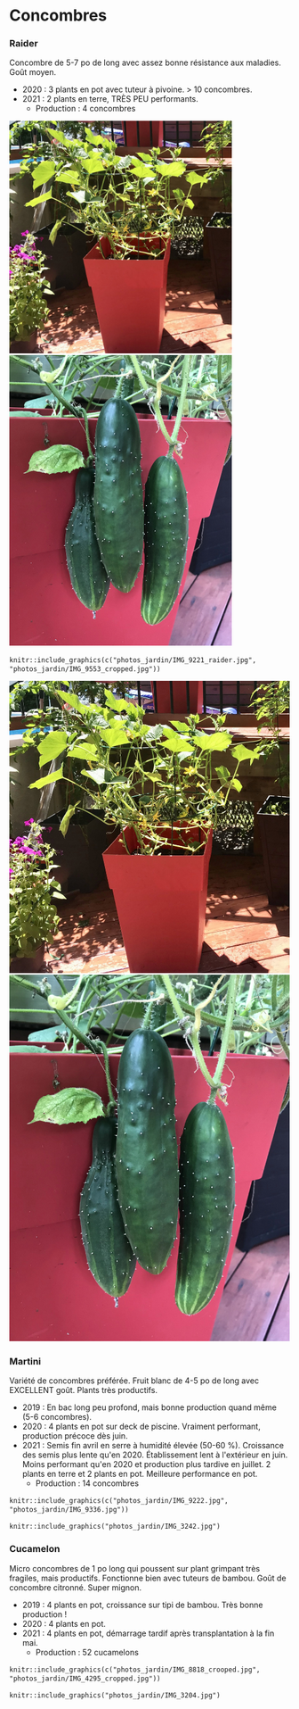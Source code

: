 # Concombres
### Raider
Concombre de 5-7 po de long avec assez bonne résistance aux maladies. Goût moyen.

* 2020 : 3 plants en pot avec tuteur à pivoine. > 10 concombres.
* 2021 : 2 plants en terre, TRÈS PEU performants. 
  + Production : 4 concombres

 <p float="left">
  <img alt="4 plants de Raider en pot (2020/07/14)" src="/jpg_jardin/IMG_9221_raider.jpg" width="400" />
  <img alt = "(2020/08/13)" src="/jpg_jardin/IMG_9553_cropped.jpg" width="400" /> 
</p>

```{r, echo=FALSE, out.width="50%", fig.align = "center", fig.show='hold', fig.cap="4 plants de Raider en pot (2020/07/14)   ;   (2020/08/13)" }
knitr::include_graphics(c("photos_jardin/IMG_9221_raider.jpg", "photos_jardin/IMG_9553_cropped.jpg"))
```
!['4 plants de Raider en pot (2020/07/14)'](jpg_jardin/IMG_9221_raider.jpg) ![](jpg_jardin/IMG_9553_cropped.jpg)


### Martini
Variété de concombres préférée. Fruit blanc de 4-5 po de long avec EXCELLENT goût. Plants très productifs.

* 2019 : En bac long peu profond, mais bonne production quand même (5-6 concombres).
* 2020 : 4 plants en pot sur deck de piscine. Vraiment performant, production précoce dès juin.
* 2021 : Semis fin avril en serre à humidité élevée (50-60 %). Croissance des semis plus lente qu'en 2020. Établissement lent à l'extérieur en juin. Moins performant qu'en 2020 et production plus tardive en juillet. 2 plants en terre et 2 plants en pot. Meilleure performance en pot.
  + Production : 14 concombres

   
```{r, echo=FALSE, out.width="50%", fig.align = "center", fig.show='hold', fig.cap="3 plants de Martini en pot (2020/07/14)   :   (2020/07/26)" }
knitr::include_graphics(c("photos_jardin/IMG_9222.jpg", "photos_jardin/IMG_9336.jpg"))
```
  
```{r, echo=FALSE, out.width="50%", fig.align = "center", fig.show='hold', fig.cap="3 plants de Martini en pot (2021/08/02)" }
knitr::include_graphics("photos_jardin/IMG_3242.jpg")
```


### Cucamelon
Micro concombres de 1 po long qui poussent sur plant grimpant très fragiles, mais productifs. Fonctionne bien avec tuteurs de bambou. Goût de concombre citronné. Super mignon.

* 2019 : 4 plants en pot, croissance sur tipi de bambou. Très bonne production ! 
* 2020 : 4 plants en pot.
* 2021 : 4 plants en pot, démarrage tardif après transplantation à la fin mai.
  + Production : 52 cucamelons
  
   
```{r, echo=FALSE, out.width="50%", fig.align = "center", fig.show='hold', fig.cap="4 plants de cucamelon en pot (2020/06/10)   ;   (2019/08/13)" }
knitr::include_graphics(c("photos_jardin/IMG_8818_crooped.jpg", "photos_jardin/IMG_4295_cropped.jpg"))
```
  
```{r, echo=FALSE, out.width="50%", fig.align = "center", fig.show='hold', fig.cap="4 plants de cucamelon en pot (2021/08/02)" }
knitr::include_graphics("photos_jardin/IMG_3204.jpg")
```
